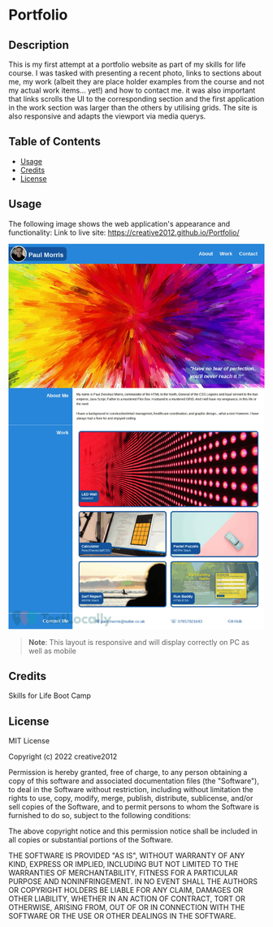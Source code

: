 # Portfolio


## Description

This is my first attempt at a portfolio website as part of my skills for life course.
I was tasked with presenting a recent photo, links to sections about me, my work (albeit they are place holder examples from the course and not my actual work items... yet!) and how to contact me.
it was also important that links scrolls the UI to the corresponding section and the first application in the work section was larger than the others by utilising grids. The site is also responsive and adapts the viewport via media querys.

## Table of Contents 

- [Usage](#usage)
- [Credits](#credits)
- [License](#license)

## Usage

The following image shows the web application's appearance and functionality:
Link to live site: https://creative2012.github.io/Portfolio/

![My Portfolio webpage includes a navigation bar, a header image, an about me section, examples of my work and a contact section. Each link will take you directly to the corresponding section.](images/screenshot.png)

> **Note**: This layout is responsive and will display correctly on PC as well as mobile

## Credits

Skills for Life Boot Camp

## License

MIT License

Copyright (c) 2022 creative2012

Permission is hereby granted, free of charge, to any person obtaining a copy
of this software and associated documentation files (the "Software"), to deal
in the Software without restriction, including without limitation the rights
to use, copy, modify, merge, publish, distribute, sublicense, and/or sell
copies of the Software, and to permit persons to whom the Software is
furnished to do so, subject to the following conditions:

The above copyright notice and this permission notice shall be included in all
copies or substantial portions of the Software.

THE SOFTWARE IS PROVIDED "AS IS", WITHOUT WARRANTY OF ANY KIND, EXPRESS OR
IMPLIED, INCLUDING BUT NOT LIMITED TO THE WARRANTIES OF MERCHANTABILITY,
FITNESS FOR A PARTICULAR PURPOSE AND NONINFRINGEMENT. IN NO EVENT SHALL THE
AUTHORS OR COPYRIGHT HOLDERS BE LIABLE FOR ANY CLAIM, DAMAGES OR OTHER
LIABILITY, WHETHER IN AN ACTION OF CONTRACT, TORT OR OTHERWISE, ARISING FROM,
OUT OF OR IN CONNECTION WITH THE SOFTWARE OR THE USE OR OTHER DEALINGS IN THE
SOFTWARE.

